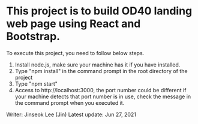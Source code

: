 # This project is to build OD40 landing web page using React and Bootstrap.

To execute this project, you need to follow below steps.
1. Install node.js, make sure your machine has it if you have installed.
2. Type "npm install" in the command prompt in the root directory of the project
3. Type "npm start"
4. Access to http://localhost:3000, the port number could be different if your machine detects that port number is in use,
check the message in the command prompt when you executed it.

Writer: Jinseok Lee (Jin)
Latest update: Jun 27, 2021